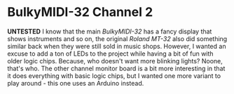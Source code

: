# BulkyMIDI-32 Channel 2
**UNTESTED**
I know that the main *BulkyMIDI-32* has a fancy display that shows instruments and so on, the original *Roland MT-32* also did something similar back when they were still sold in music shops. However, I wanted an excuse to add a ton of LEDs to the project while having a bit of fun with older logic chips. Because, who doesn't want more blinking lights? Noone, that's who. The other channel monitor board is a bit more interesting in that it does everything with basic logic chips, but I wanted one more variant to play around - this one uses an Arduino instead.